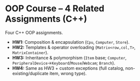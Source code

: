 # OOP Course – 4 Related Assignments (C++)

Four C++ OOP assignments.  
- **HW1:** Composition & encapsulation (`Cpu`, `Computer`, `Store`).  
- **HW2:** Templates & operator overloading (`Matrix<row,col,T>`, `MatrixContainer`).  
- **HW3:** Inheritance & polymorphism (`Item` base; `Computer`, `PeripheralDevice`→`Keyboard`/`Mouse`/`Webcam`; `Branch`).  
- **HW4:** Same as HW3 + custom exceptions (full catalog, non-existing/duplicate item, wrong type).
